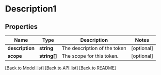 # Description1

## Properties
Name | Type | Description | Notes
------------ | ------------- | ------------- | -------------
**description** | **string** | The description of the token | [optional] 
**scope** | **string[]** | The scope for this token. | [optional] 

[[Back to Model list]](../README.md#documentation-for-models) [[Back to API list]](../README.md#documentation-for-api-endpoints) [[Back to README]](../README.md)


